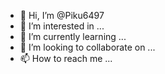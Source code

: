 - 👋 Hi, I’m @Piku6497
- 👀 I’m interested in ...
- 🌱 I’m currently learning ...
- 💞️ I’m looking to collaborate on ...
- 📫 How to reach me ...

<!---
Piku6497/Piku6497 is a ✨ special ✨ repository because its `README.md` (this file) appears on your GitHub profile.
You can click the Preview link to take a look at your changes.
--->
